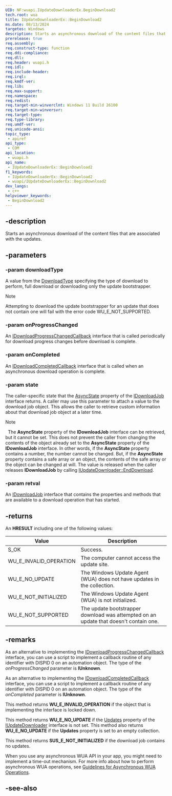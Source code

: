 ```yaml
---
UID: NF:wuapi.IUpdateDownloaderEx.BeginDownload2
tech.root: wua
title: IUpdateDownloaderEx::BeginDownload2
ms.date: 08/13/2024
targetos: Windows
description: Starts an asynchronous download of the content files that are associated with the updates. (IUpdateDownloaderEx)
prerelease: true
req.assembly: 
req.construct-type: function
req.ddi-compliance: 
req.dll: 
req.header: wuapi.h
req.idl: 
req.include-header: 
req.irql: 
req.kmdf-ver: 
req.lib: 
req.max-support: 
req.namespace: 
req.redist: 
req.target-min-winverclnt: Windows 11 Build 26100
req.target-min-winversvr: 
req.target-type: 
req.type-library: 
req.umdf-ver: 
req.unicode-ansi: 
topic_type:
 - apiref
api_type:
 - COM
api_location:
 - wuapi.h
api_name:
 - IUpdateDownloaderEx::BeginDownload2
f1_keywords:
 - IUpdateDownloaderEx::BeginDownload2
 - wuapi/IUpdateDownloaderEx::BeginDownload2
dev_langs:
 - c++
helpviewer_keywords:
 - BeginDownload2
---
```


## -description

Starts an asynchronous download of the content files that are associated with the updates. 

## -parameters

### -param downloadType

A value from the [DownloadType](ne-wuapi-downloadtype.md) specifying the type of download to perform, full download or downloading only the update bootstrapper.

> [!NOTE]
> Attempting to download the update bootstrapper for an update that does not contain one will fail with the error code WU_E_NOT_SUPPORTED.

### -param onProgressChanged

An [IDownloadProgressChangedCallback](nn-wuapi-idownloadprogresschangedcallback.md) interface that is called periodically for download progress changes before download is complete.

### -param onCompleted

An [IDownloadCompletedCallback](nn-wuapi-idownloadcompletedcallback.md) interface that is called when an asynchronous download operation is complete.

### -param state

The caller-specific state that the [AsyncState](nf-wuapi-idownloadjob-get_asyncstate.md) property of the [IDownloadJob](nn-wuapi-idownloadjob.md) interface returns. A caller may use this parameter to attach a value to the download job object. This  allows the caller to retrieve custom information about that download job object at a later time.

> [!NOTE]
>  The **AsyncState** property of the **IDownloadJob** interface can be retrieved, but it cannot be set. This does not prevent the caller from changing the contents of the object already set to the **AsyncState** property of the **IDownloadJob** interface. In other words, if the **AsyncState** property contains a number, the number cannot be changed. But, if the **AsyncState** property contains a safe array or an object, the contents of the safe array or the object can be changed at will. The value is released when the caller releases **IDownloadJob** by calling [IUpdateDownloader::EndDownload](nf-wuapi-iupdatedownloader-enddownload.md).

### -param retval

An [IDownloadJob](/windows/desktop/api/wuapi/nn-wuapi-idownloadjob) interface that contains the properties and methods that are available to a download operation that has started.

## -returns

An **HRESULT** including one of the following values:

| Value | Description |
|-------|-------------|
| S_OK | Success. |
| WU_E_INVALID_OPERATION | The computer cannot access the update site. |
| WU_E_NO_UPDATE | The Windows Update Agent (WUA) does not have  updates in the collection. |
| WU_E_NOT_INITIALIZED | The Windows Update Agent (WUA) is not initialized. |
| WU_E_NOT_SUPPORTED | The update bootstrapper download was attempted on an update that doesn't contain one. |


## -remarks

As an alternative to implementing the [IDownloadProgressChangedCallback](n-wuapi-idownloadprogresschangedcallback.md) interface, you can use a script to implement a callback routine of any identifier with DISPID 0 on an automation object. The type of the  *onProgressChanged* parameter is **IUnknown**.

As an alternative to implementing the [IDownloadCompletedCallback](nn-wuapi-idownloadcompletedcallback.md) interface, you can use a script to   implement a callback routine of any identifier with DISPID 0 on an automation object. The type of the *onCompleted* parameter is **IUnknown**.

This method returns **WU_E_INVALID_OPERATION** if the object that is implementing the interface is  locked down.

This method returns **WU_E_NO_UPDATE** if the [Updates](nf-wuapi-iupdatedownloader-get_updates.md) property of the [IUpdateDownloader](nn-wuapi-iupdatedownloader.md) interface is not set. This method also returns **WU_E_NO_UPDATE** if the **Updates** property is set to an empty collection.

This method returns **SUS_E_NOT_INITIALIZED** if the download job contains no updates.

When you use any asynchronous WUA API in your app, you might need to implement a time-out mechanism. For more info about how to perform asynchronous WUA operations, see [Guidelines for Asynchronous WUA Operations](/windows/desktop/Wua_Sdk/guidelines-for-asynchronous-wua-operations).

## -see-also

